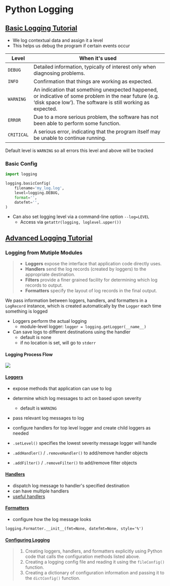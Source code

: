 # Python Logging

## [Basic Logging Tutorial](https://docs.python.org/3/howto/logging.html)

* We log contextual data and assign it a level
* This helps us debug the program if certain events occur

|Level|When it's used|
|---|---|
|`DEBUG`|Detailed information, typically of interest only when diagnosing problems.|
|`INFO`|Confirmation that things are working as expected.|
|`WARNING`|An indication that something unexpected happened, or indicative of some problem in the near future (e.g. ‘disk space low’). The software is still working as expected.|
|`ERROR`|Due to a more serious problem, the software has not been able to perform some function.|
|`CRITICAL`|A serious error, indicating that the program itself may be unable to continue running.|

Default level is `WARNING` so all errors this level and above will be tracked

### Basic Config

```python
import logging

logging.basicConfig(
    filename='my_log.log',
    level=logging.DEBUG,
    format='',
    datefmt='',
)
```

* Can also set logging level via a command-line option `--log=LEVEL`
    * Access via `getattr(logging, loglevel.upper())`

## [Advanced Logging Tutorial](https://docs.python.org/3/howto/logging.html#logging-advanced-tutorial)

### Logging from Mutiple Modules

> * __Loggers__ expose the interface that application code directly uses.
> * __Handlers__ send the log records (created by loggers) to the appropriate destination.
> * __Filters__ provide a finer grained facility for determining which log records to output.
> * __Formatters__ specify the layout of log records in the final output.

We pass information between loggers, handlers, and formatters in a `LogRecord` instance, which is created automatically by the `Logger` each time something is logged

* Loggers perform the actual logging
    * module-level logger: `logger = logging.getLogger(__name__)`
* Can save logs to different destinations using the handler
    * default is none
    * if no location is set, will go to `stderr`

#### Logging Process Flow

<img src="https://docs.python.org/3/_images/logging_flow.png" />

#### [Loggers](https://docs.python.org/3/howto/logging.html#loggers)

* expose methods that application can use to log
* determine which log messages to act on based upon severity
    * default is `WARNING`
* pass relevant log messages to log 
* configure handlers for top level logger and create child loggers as needed

* `.setLevel()` specifies the lowest severity message logger will handle
* `.addHandler()` / `.removeHandler()` to add/remove handler objects
* `.addFilter()` / `.removeFilter()` to add/remove filter objects

#### [Handlers](https://docs.python.org/3/howto/logging.html#handlers)

* dispatch log message to handler's specified destination
* can have multiple handlers
* [useful handlers](https://docs.python.org/3/howto/logging.html#useful-handlers)

#### [Formatters](https://docs.python.org/3/howto/logging.html#formatters)

* configure how the log message looks

`logging.Formatter.__init__(fmt=None, datefmt=None, style='%')`

#### [Configuring Logging](https://docs.python.org/3/howto/logging.html#configuring-logging)

> 1. Creating loggers, handlers, and formatters explicitly using Python code that calls the configuration methods listed above.
> 1. Creating a logging config file and reading it using the `fileConfig()` function.
> 1. Creating a dictionary of configuration information and passing it to the `dictConfig()` function.


